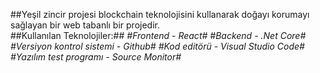 ##Yeşil zincir projesi blockchain teknolojisini kullanarak doğayı korumayı sağlayan bir web tabanlı bir projedir.
<br>
##Kullanılan Teknolojiler:##
*#Frontend - React#*
*#Backend - .Net Core#*
*#Versiyon kontrol sistemi - Github#*
*#Kod editörü - Visual Studio Code#*
*#Yazılım test programı - Source Monitor#*
<br>
